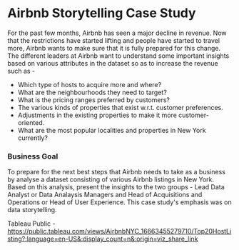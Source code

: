 # Airbnb Storytelling Case Study

For the past few months, Airbnb has seen a major decline in revenue. Now that the restrictions have started lifting and people have started to travel more, Airbnb wants to make sure that it is fully prepared for this change. The different leaders at Airbnb want to understand some important insights based on various attributes in the dataset so as to increase the revenue such as -
- Which type of hosts to acquire more and where?
- What are the neighbourhoods they need to target?
- What is the pricing ranges preferred by customers?
- The various kinds of properties that exist w.r.t. customer preferences.
- Adjustments in the existing properties to make it more customer-oriented.
- What are the most popular localities and properties in New York currently?

### Business Goal
To prepare for the next best steps that Airbnb needs to take as a business by analyse a dataset consisting of various Airbnb listings in New York. Based on this analysis, present the insights to the two groups - Lead Data Analyst or Data Analaysis Managers and Head of Acquisitions and Operations or Head of User Experience. This case study's emphasis was on data storytelling.

Tableau Public - https://public.tableau.com/views/AirbnbNYC_16663455279710/Top20HostListing?:language=en-US&:display_count=n&:origin=viz_share_link
